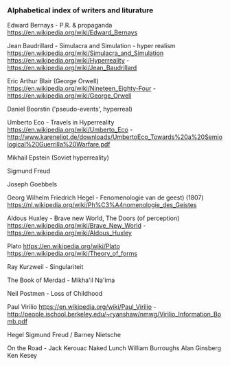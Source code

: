 ### Alphabetical index of writers and liturature

Edward Bernays - P.R. & propaganda  https://en.wikipedia.org/wiki/Edward_Bernays

Jean Baudrillard - Simulacra and Simulation - hyper realism https://en.wikipedia.org/wiki/Simulacra_and_Simulation https://en.wikipedia.org/wiki/Hyperreality - https://en.wikipedia.org/wiki/Jean_Baudrillard

Eric Arthur Blair (George Orwell) https://en.wikipedia.org/wiki/Nineteen_Eighty-Four - https://en.wikipedia.org/wiki/George_Orwell

Daniel Boorstin ('pseudo-events', hyperreal)

Umberto Eco - Travels in Hyperreality https://en.wikipedia.org/wiki/Umberto_Eco - http://www.kareneliot.de/downloads/UmbertoEco_Towards%20a%20Semiological%20Guerrilla%20Warfare.pdf

Mikhail Epstein (Soviet hyperreality) 

Sigmund Freud

Joseph Goebbels

Georg Wilhelm Friedrich Hegel - Fenomenologie van de geest) (1807) https://nl.wikipedia.org/wiki/Ph%C3%A4nomenologie_des_Geistes

Aldous Huxley - Brave new World, The Doors (of perception) https://en.wikipedia.org/wiki/Brave_New_World - https://en.wikipedia.org/wiki/Aldous_Huxley


Plato https://en.wikipedia.org/wiki/Plato https://en.wikipedia.org/wiki/Theory_of_forms

Ray Kurzweil - Singulariteit

The Book of Merdad - Mikha'il Na'ima

Neil Postmen - Loss of Childhood

Paul Virilio https://en.wikipedia.org/wiki/Paul_Virilio - http://people.ischool.berkeley.edu/~ryanshaw/nmwg/Virilio_Information_Bomb.pdf



Hegel Sigmund Freud / Barney Nietsche





On the Road - Jack Kerouac Naked Lunch 
William Burroughs 
Alan Ginsberg 
Ken Kesey
